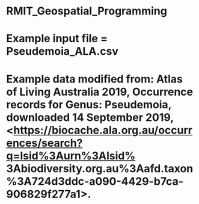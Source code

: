 # RMIT_Geospatial_Programming
# Example input file = Pseudemoia_ALA.csv
# Example data modified from: Atlas of Living Australia 2019, Occurrence records for Genus: Pseudemoia, downloaded 14 September 2019, <https://biocache.ala.org.au/occurrences/search?q=lsid%3Aurn%3Alsid% 3Abiodiversity.org.au%3Aafd.taxon%3A724d3ddc-a090-4429-b7ca-906829f277a1>.
